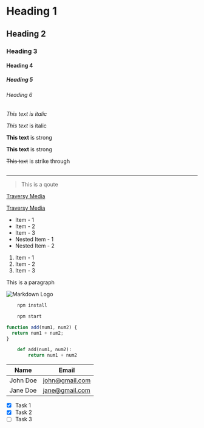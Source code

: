 <!--Headings-->

# Heading 1

## Heading 2

### Heading 3

#### Heading 4

##### Heading 5

###### Heading 6

<!--Italics-->

_This text is italic_

_This text_ is italic

<!--Strong-->

**This text** is strong

**This text** is strong

<!--Strikethrough-->

~~This text~~ is strike through

## <!--Horizontal Rule-->

---

<!--Blockquote-->

> This is a qoute

<!--Links-->

[Traversy Media](http://www.traversymedia.com)

[Traversy Media](http://www.traversymedia.com "Traversy Media")

<!--Unordered List Items-->

- Item - 1
- Item - 2
- Item - 3
- Nested Item - 1
- Nested Item - 2

<!--Ordered List Items-->

1. Item - 1
2. Item - 2
3. Item - 3

<!--Inline Code Block-->
<p>This is a paragraph</p>

<!--Images-->

![Markdown Logo](https://markdown-here.com/img/icon256.png)

<!--Github Markdown-->

<!--Code Blocks-->

```bash
	npm install

	npm start
```

```javascript
function add(num1, num2) {
  return num1 + num2;
}
```

```python
	def add(num1, num2):
		return num1 + num2
```

<!--Tables-->

| Name     | Email          |
| -------- | -------------- |
| John Doe | john@gmail.com |
| Jane Doe | jane@gmail.com |

<!--Task Lists-->

- [x] Task 1
- [x] Task 2
- [ ] Task 3
